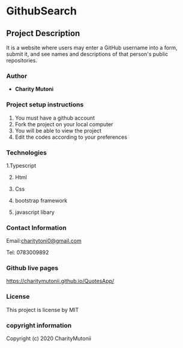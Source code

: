 # GithubSearch

## Project Description
It is a website where users may enter a GitHub username into a form, submit it, and see names and descriptions of that person's public repositories.



### Author
 * **Charity Mutoni**
 
### Project setup instructions
 1. You must have a github account
 2. Fork the project on your local computer 
 3. You will be able to view the project
 4. Edit the codes according to your preferences
 
### Technologies
 1.Typescript
 
 2. Html
 
 3. Css

 4. bootstrap framework

 5. javascript libary

### Contact Information  
 Email:charitytoni0@gmail.com
 
 Tel: 0783009892

### Github live pages
 https://charitymutonii.github.io/QuotesApp/

### License 
This project is license  by MIT 

### copyright information
Copyright (c) 2020 CharityMutonii
